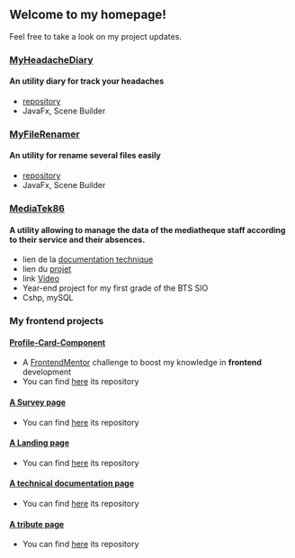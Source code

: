 ## Welcome to my homepage!
Feel free to take a look on my project updates.

### [MyHeadacheDiary](https://elshindr.github.io/MyHeadacheDiary)
#### An utility diary for track your headaches
- [repository](https://github.com/Elshindr/MyHeadacheDiary)
- JavaFx, Scene Builder

### [MyFileRenamer](https://elshindr.github.io/MyFileRenamer)
#### An utility for rename several files easily
- [repository](https://github.com/Elshindr/MyFileRenamer)
- JavaFx, Scene Builder

### [MediaTek86](https://github.com/Elshindr/Elshindr.github.io/tree/main/Projet_MediaTek86)
#### A utility allowing to manage the data of the mediatheque staff according to their service and their absences.
- lien de la [documentation technique](https://elshindr.github.io/Projet_MediaTek86/DocumentationTechnique/Help)
- lien du [projet](https://github.com/Elshindr/Elshindr.github.io/tree/main/Projet_MediaTek86/ProjetCNED)
- link [Video](https://elshindr.github.io/Projet_MediaTek86/Video/Video-IntroductionApplication.html)
- Year-end project for my first grade of the BTS SIO
- Cshp, mySQL


### My frontend projects
#### [Profile-Card-Component](https://elshindr.github.io/Profile-Card-Component/)
- A [FrontendMentor](https://www.frontendmentor.io/challenges) challenge to boost my knowledge in **frontend** development
- You can find [here](https://github.com/Elshindr/Elshindr.github.io/tree/main/Profile-Card-Component) its repository

#### [A Survey page](https://elshindr.github.io/SurveyPage)
- You can find [here](https://github.com/Elshindr/Elshindr.github.io/tree/main/SurveyPage) its repository

#### [A Landing page](https://elshindr.github.io/ProductLandingPage)
- You can find [here](https://github.com/Elshindr/Elshindr.github.io/tree/main/ProductLandingPage) its repository

#### [A technical documentation page](https://elshindr.github.io/TechnicalDocumentationPage)
- You can find [here](https://github.com/Elshindr/Elshindr.github.io/tree/main/TechnicalDocumentationPage) its repository

#### [A tribute page](https://elshindr.github.io/TributePage)
- You can find [here](https://github.com/Elshindr/Elshindr.github.io/tree/main/TributePage) its repository

